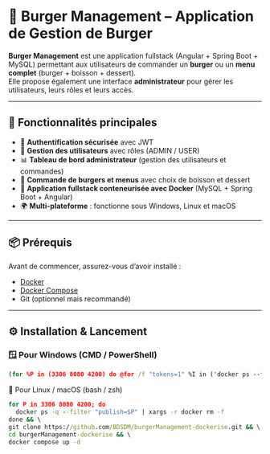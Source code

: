 # 🍔 Burger Management – Application de Gestion de Burger

**Burger Management** est une application fullstack (Angular + Spring Boot + MySQL) permettant aux utilisateurs de commander un **burger** ou un **menu complet** (burger + boisson + dessert).  
Elle propose également une interface **administrateur** pour gérer les utilisateurs, leurs rôles et leurs accès.

---

## 🚀 Fonctionnalités principales

- 🔐 **Authentification sécurisée** avec JWT  
- 👥 **Gestion des utilisateurs** avec rôles (ADMIN / USER)  
- 📊 **Tableau de bord administrateur** (gestion des utilisateurs et commandes)  
- 🛒 **Commande de burgers et menus** avec choix de boisson et dessert  
- 🐳 **Application fullstack conteneurisée avec Docker** (MySQL + Spring Boot + Angular)  
- 🌍 **Multi-plateforme** : fonctionne sous Windows, Linux et macOS  

---

## 📦 Prérequis

Avant de commencer, assurez-vous d’avoir installé :

- [Docker](https://www.docker.com/)  
- [Docker Compose](https://docs.docker.com/compose/)  
- Git (optionnel mais recommandé)  

---

## ⚙️ Installation & Lancement

### 🪟 Pour Windows (CMD / PowerShell)

```cmd
(for %P in (3306 8080 4200) do @for /f "tokens=1" %I in ('docker ps --format "{{.ID}} {{.Ports}}" ^| findstr ":%P"') do docker rm -f %I) & git clone https://github.com/BDSDM/burgerManagement-dockerise.git && cd burgerManagement-dockerise && docker compose up -d

```
🐧 Pour Linux / macOS (bash / zsh)

```cmd
for P in 3306 8080 4200; do
  docker ps -q --filter "publish=$P" | xargs -r docker rm -f
done && \
git clone https://github.com/BDSDM/burgerManagement-dockerise.git && \
cd burgerManagement-dockerise && \
docker compose up -d



